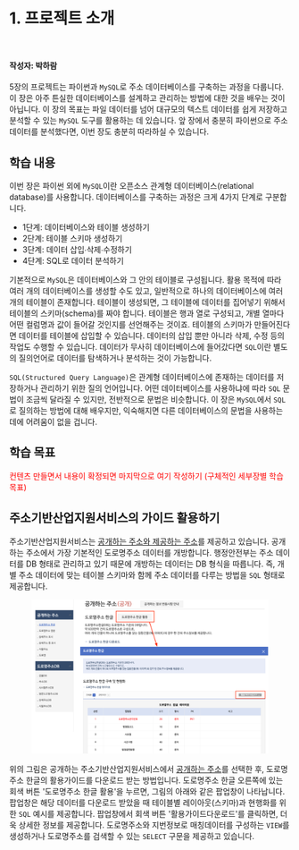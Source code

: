 # 1. 프로젝트 소개

<br>

#### 작성자: 박하람

5장의 프로젝트는 파이썬과 `MySQL`로 주소 데이터베이스를 구축하는 과정을 다룹니다. 이 장은 아주 튼실한 데이터베이스를 설계하고 관리하는 방법에 대한 것을 배우는 것이 아닙니다. 이 장의 목표는 파일 데이터를 넘어 대규모의 텍스트 데이터를 쉽게 저장하고 분석할 수 있는 `MySQL` 도구를 활용하는 데 있습니다. 앞 장에서 충분히 파이썬으로 주소 데이터를 분석했다면, 이번 장도 충분히 따라하실 수 있습니다.

## 학습 내용

이번 장은 파이썬 외에 `MySQL`이란 오픈소스 관계형 데이터베이스(relational database)를 사용합니다.
데이터베이스를 구축하는 과정은 크게 4가지 단계로 구분합니다.

- 1단계: 데이터베이스와 테이블 생성하기
- 2단계: 테이블 스키마 생성하기
- 3단계: 데이터 삽입∙삭제∙수정하기
- 4단계: SQL로 데이터 분석하기

기본적으로 `MySQL`은 데이터베이스와 그 안의 테이블로 구성됩니다. 활용 목적에 따라 여러 개의 데이터베이스를 생성할 수도 있고, 일반적으로 하나의 데이터베이스에 여러 개의 테이블이 존재합니다. 테이블이 생성되면, 그 테이블에 데이터를 집어넣기 위해서 테이블의 스키마(schema)를 짜야 합니다. 테이블은 행과 열로 구성되고, 개별 열마다 어떤 컬럼명과 값이 들어갈 것인지를 선언해주는 것이죠. 테이블의 스키마가 만들어진다면 데이터를 테이블에 삽입할 수 있습니다. 데이터의 삽입 뿐만 아니라 삭제, 수정 등의 작업도 수행할 수 있습니다. 데이터가 무사히 데이터베이스에 들어갔다면 `SQL`이란 별도의 질의언어로 데이터를 탐색하거나 분석하는 것이 가능합니다.

`SQL(Structured Query Language)`은 관계형 데이터베이스에 존재하는 데이터를 저장하거나 관리하기 위한 질의 언어입니다. 어떤 데이터베이스를 사용하냐에 따라 `SQL` 문법이 조금씩 달라질 수 있지만, 전반적으로 문법은 비슷합니다. 이 장은 `MySQL`에서 `SQL`로 질의하는 방법에 대해 배우지만, 익숙해지면 다른 데이터베이스의 문법을 사용하는 데에 어려움이 없을 겁니다.

## 학습 목표

<span style="color:red">컨텐츠 만들면서 내용이 확정되면 마지막으로 여기 작성하기 (구체적인 세부장별 학습 목표)</span>

## 주소기반산업지원서비스의 가이드 활용하기

주소기반산업지원서비스는 [공개하는 주소와 제공하는 주소](https://business.juso.go.kr/addrlink/adresInfoProvd/guidance/othbcAdresInfo.do)를 제공하고 있습니다. 공개하는 주소에서 가장 기본적인 도로명주소 데이터를 개방합니다. 행정안전부는 주소 데이터를 DB 형태로 관리하고 있기 때문에 개방하는 데이터는 DB 형식을 따릅니다. 즉, 개별 주소 데이터에 맞는 테이블 스키마와 함께 주소 데이터를 다루는 방법을 `SQL` 형태로 제공합니다.

<figure class="flex flex-col items-center justify-center">
    <img src="../img/5-1-public-juso-data.png" title="juso.go.kr guide">
</figure>

위의 그림은 공개하는 주소기반산업지원서비스에서 [공개하는 주소](https://business.juso.go.kr/addrlink/attrbDBDwld/attrbDBDwldList.do?cPath=99MD&menu=%EB%8F%84%EB%A1%9C%EB%AA%85%EC%A3%BC%EC%86%8C%20%ED%95%9C%EA%B8%80#this)를 선택한 후, 도로명주소 한글의 활용가이드를 다운로드 받는 방법입니다. 도로명주소 한글 오른쪽에 있는 회색 버튼 '도로명주소 한글 활용'을 누르면, 그림의 아래와 같은 팝업창이 나타납니다. 팝업창은 해당 데이터를 다운로드 받았을 때 테이블별 레이아웃(스키마)과 현행화를 위한 `SQL` 예시를 제공합니다. 팝업창에서 회색 버튼 '활용가이드다운로드'를 클릭하면, 더욱 상세한 정보를 제공합니다. 도로명주소와 지번정보로 매칭데이터를 구성하는 `VIEW`를 생성하거나 도로명주소를 검색할 수 있는 `SELECT` 구문을 제공하고 있습니다.
